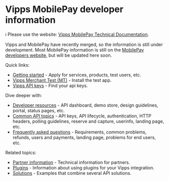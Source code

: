 <!-- START_METADATA
---
title: Vipps MobilePay developer information
sidebar_label: Introduction
sidebar_position: 1
hide_table_of_contents: true
description: Find information related to integrating with the Vipps MobilePay APIs.
pagination_next: null
pagination_prev: null
---
END_METADATA -->

# Vipps MobilePay developer information

<!-- START_COMMENT -->

ℹ️ Please use the website:
[Vipps MobilePay Technical Documentation](https://vippsas.github.io/vipps-developer-docs/docs/vipps-developers).

<!-- END_COMMENT -->

Vipps and MobilePay have recently merged, so the information is still under development.
Most MobilePay information is still on the
[MobilePay developers website](https://developer.mobilepay.dk/), but will be updated here soon.

Quick links:

* [Getting started](./vipps-getting-started.md) - Apply for services, products, test users, etc.
* [Vipps Merchant Test (MT)](./test-environment.md) - Install the test app.
* [Vipps API keys](./common-topics/api-keys.md) - Find your api keys.

Dive deeper with:

* [Developer resources](https://vippsas.github.io/vipps-developer-docs/docs/vipps-developers/developer-resources) - API dashboard, demo store, design guidelines, portal, status pages, etc.
* [Common API topics](https://vippsas.github.io/vipps-developer-docs/docs/vipps-developers/common-topics) - API keys, API lifecycle, authentication, HTTP headers, polling guidelines, reserve and capture, userinfo, landing page, etc.
* [Frequently asked questions](https://vippsas.github.io/vipps-developer-docs/docs/vipps-developers/faqs) - Requirements, common problems, refunds, users and payments, landing page, problems for end users, etc.

Related topics:

* [Partner information](https://github.com/vippsas/vipps-partner) - Technical information for partners.
* [Plugins](https://vippsas.github.io/vipps-developer-docs/docs/vipps-plugins) - Information about using plugins for your Vipps integration.
* [Solutions](https://vippsas.github.io/vipps-developer-docs/docs/vipps-solutions) - Examples that combine several API solutions.
